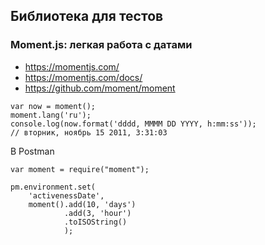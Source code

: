 ##  Библиотека для тестов

### Moment.js: легкая работа с датами
- https://momentjs.com/
- https://momentjs.com/docs/
- https://github.com/moment/moment

```
var now = moment();
moment.lang('ru');
console.log(now.format('dddd, MMMM DD YYYY, h:mm:ss'));
// вторник, ноябрь 15 2011, 3:31:03
```

В Postman

```
var moment = require("moment");

pm.environment.set(
    'activenessDate', 
    moment().add(10, 'days')
            .add(3, 'hour')
            .toISOString()
            );
```